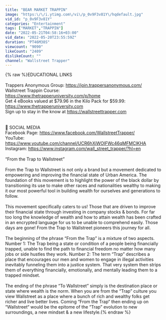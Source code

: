 ```yaml
---
title: "BEAR MARKET TRAPPIN"
image: "https:\/\/i.ytimg.com\/vi\/p_0v9F3v81Y\/hqdefault.jpg"
vid_id: "p_0v9F3v81Y"
categories: "Entertainment"
tags: ["MARKET","TRAPPIN"]
date: "2022-05-21T04:58:16+03:00"
vid_date: "2022-05-20T23:55:59Z"
duration: "PT46M38S"
viewcount: "9090"
likeCount: "2409"
dislikeCount: ""
channel: "Wallstreet Trapper"
---
```

{% raw %}EDUCATIONAL LINKS <br /><br />Trappers Anonymous Group: <a rel="nofollow" target="blank" href="https://join.trappersanonymous.com/">https://join.trappersanonymous.com/</a> <br />Wallstreet Trappin Course:<br /><a rel="nofollow" target="blank" href="https://www.thetrapperuniversity.com/p/home">https://www.thetrapperuniversity.com/p/home</a> <br />Get 4 eBooks valued at $79.96 in the Kilo Pack for $59.99: <a rel="nofollow" target="blank" href="https://www.thetrapperuniversity.com">https://www.thetrapperuniversity.com</a><br />Sign up to stay in the know at <a rel="nofollow" target="blank" href="https://wallstreettrapper.com">https://wallstreettrapper.com</a><br /> <br /><br />📱 SOCIAL MEDIA <br />Facebook Page: <a rel="nofollow" target="blank" href="https://www.facebook.com/WallstreetTrapper/">https://www.facebook.com/WallstreetTrapper/</a> <br />YouTube: <a rel="nofollow" target="blank" href="https://www.youtube.com/channel/UCR6hXiWOlFWc46qMFMClKHA">https://www.youtube.com/channel/UCR6hXiWOlFWc46qMFMClKHA</a> <br />Instagram: <a rel="nofollow" target="blank" href="https://www.instagram.com/wall_street_trapper/?hl=en">https://www.instagram.com/wall_street_trapper/?hl=en</a> <br /><br />“From the Trap to Wallstreet” <br /><br />From the Trap to Wallstreet is not only a brand but a movement dedicated to empowering and improving the financial state of Urban America. The foundation of this movement is to highlight the power of the black dollar by transitioning its use to make other races and nationalities wealthy to making it our most powerful tool in building wealth for ourselves and generations to follow.  <br /><br />This movement specifically caters to us! Those that are driven to improve their financial state through investing in company stocks &amp; bonds. For far too long the knowledge of wealth and how to attain wealth has been crafted in an encrypted language for us to be unable to comprehend easily. Those days are gone! From the Trap to Wallstreet pioneers this journey for all. <br /><br />The beginning of the phrase “From the Trap” is a mixture of two aspects. Number 1:  The Trap being a state or condition of a people being financially trapped, unable to find the path to financial freedom no matter how many jobs or side hustles they work. Number 2: The term “Trap” describes a place that encourages our men and women to engage in illegal activities inevitably funneling them into a justice system. That very system then  strips them of everything financially, emotionally, and mentally leading them to a trapped mindset. <br /><br />The ending of the phrase “To Wallstreet” simply is the destination place or state where wealth is the norm. When you are from the “Trap” culture you view Wallstreet as a place where a bunch of rich and wealthy folks get richer and live better lives. Coming “From the Trap“ then ending up on “Wallstreet“ would be the epitome of the “Trap” evolution to new surroundings, a new mindset &amp; a new lifestyle.{% endraw %}
